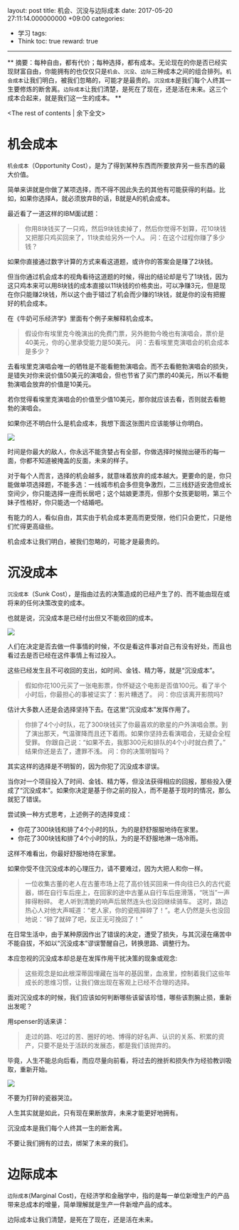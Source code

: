 layout: post
title:  机会、沉没与边际成本
date:  2017-05-20 27:11:14.000000000 +09:00
categories: 
- 学习
tags: 
- Think
toc: true
reward: true
---
** 
摘要：每种自由，都有代价；每种选择，都有成本。无论现在的你是否已经实现财富自由，你能拥有的也仅仅只是```机会```、```沉没```、```边际```三种成本之间的组合排列。```机会成本```让我们明白，被我们忽略的，可能才是最贵的。```沉没成本```是我们每个人终其一生要修炼的断舍离。```边际成本```让我们清楚，是死在了现在，还是活在未来。这三个成本合起来，就是我们这一生的成本。
**
<!-- more -->
<The rest of contents | 余下全文>
# 机会成本

```机会成本```（Opportunity Cost），是为了得到某种东西而所要放弃另一些东西的最大价值。

简单来讲就是你做了某项选择，而不得不因此失去的其他有可能获得的利益。比如，如果你选择A，就必须放弃B的话，B就是A的机会成本。

最近看了一道这样的IBM面试题：

> 你用8块钱买了一只鸡，然后9块钱卖掉了，然后你觉得不划算，花10块钱又把那只鸡买回来了，11块卖给另外一个人。
> 问：在这个过程你赚了多少钱？

如果你直接通过数字计算的方式来看这道题，或许你的答案会是赚了2块钱。

但当你通过机会成本的视角看待这道题的时候，得出的结论却是亏了1块钱，因为这只鸡本来可以用8块钱的成本直接以11块钱的价格卖出，可以净赚3元，但是现在你只能赚2块钱，所以这个由于错过了机会而少赚的1块钱，就是你的没有把握好的机会成本。

在《牛奶可乐经济学》里面有个例子来解释机会成本。

> 假设你有埃里克今晚演出的免费门票，另外鲍勃今晚也有演唱会，票价是40美元，你的心里承受能力是50美元。
> 问：去看埃里克演唱会的机会成本是多少？

去看埃里克演唱会唯一的牺牲是不能看鲍勃演唱会。而不去看鲍勃演唱会的损失，是错失对你来说价值50美元的演唱会，但也节省了买门票的40美元，所以不看鲍勃演唱会放弃的价值是10美元。

若你觉得看埃里克演唱会的价值至少值10美元，那你就应该去看，否则就去看鲍勃的演唱会。

如果你还不明白什么是机会成本，我想下面这张图片应该能够让你明白。

![](/hexo_blog/img/article/three-cost/1.png)

时间是你最大的敌人，你永远不能贪婪占有全部，你做选择时候抛出硬币的每一面，你都不知道被掩盖的反面，未来的样子。

对于每个人而言，选择的机会越多，就意味着放弃的成本越大。更要命的是，你只能做单项选择题，不能多选：一线城市机会多但竞争激烈，二三线舒适安逸但成长空间少，你只能选择一座而长居吧；这个姑娘更漂亮，但那个女孩更聪明，第三个妹子性格好，你只能选一个结婚吧。

有能力的人，看似自由，其实由于机会成本更高而更受限，他们只会更忙，只是他们忙得更高级些。

机会成本让我们明白，被我们忽略的，可能才是最贵的。

# 沉没成本

```沉没成本```（Sunk Cost），是指由过去的决策造成的已经产生了的、而不能由现在或将来的任何决策改变的成本。

也就是说，沉没成本是已经付出但又不能收回的成本。

![](/hexo_blog/img/article/three-cost/2.png)

人们在决定是否去做一件事情的时候，不仅是看这件事对自己有没有好处，而且也看过去是否已经在这件事情上有过投入。

这些已经发生且不可收回的支出，如时间、金钱、精力等，就是“沉没成本”。

> 假如你花100元买了一张电影票，你怀疑这个电影是否值100元。看了半个小时后，你最担心的事被证实了：影片糟透了。
> 问：你应该离开影院吗?

估计大多数人还是会选择坚持下去。在这里“沉没成本”发挥作用了。

> 你排了4个小时队，花了300块钱买了你最喜欢的歌星的户外演唱会票。到了演出那天，气温骤降而且还下着雨。如果你坚持去看演唱会，无疑会全程受罪。 你跟自己说：“如果不去，我那300元和排队的4个小时就白费了。” 结果你还是去了，遭罪不浅。
> 问：你的决策明智吗？

其实这样的选择是不明智的，因为你犯了沉没成本谬误。

当你对一个项目投入了时间、金钱、精力等，但没法获得相应的回报，那些投入便成了“沉没成本”。如果你决定是基于你之前的投入，而不是基于现时的情况，那么就犯了错误。

尝试换一种方式思考，上述例子的选择变成：

* 你花了300块钱和排了4个小时的队，为的是舒舒服服地待在家里。
*  你花了300块钱和排了4个小时的队，为的是不舒服地淋一场冷雨。

这样不难看出，你最好舒服地待在家里。

如果你受不住沉没成本的心理压力，请不要难过，因为大把人和你一样。

> 一位收集古董的老人在古董市场上花了高价钱买回来一件向往已久的古代瓷器，绑在自行车后座上，在回家的途中古董从自行车后座滑落，“咣当”一声摔得粉碎。 老人听到清脆的响声后居然连头也没回继续骑车。
> 这时，路边热心人对他大声喊道：“老人家，你的瓷瓶摔碎了！”。老人仍然是头也没回地说：“碎了就碎了吧，反正无可挽回了！”

在日常生活中，由于某种原因作出了错误的决定，遭受了损失，与其沉浸在痛苦中不能自拔，不如以“沉没成本”谬误警醒自己，转换思路、调整行为。

本应忽视的沉没成本却总是在发挥作用干扰决策的现象或观念:

> 这些观念是如此根深蒂固埋藏在当年的基因里，血液里，控制着我们这些年成长的思维习惯，让我们做出现在客观上已经不合理的选择。

面对沉没成本的时候，我们应该如何判断哪些该留该珍惜，哪些该割腕止损，重新出发呢？

用spenser的话来讲：

> 走过的路、吃过的苦、圈好的地、博得的好名声、认识的关系、积累的资产，只要不是处于活跃的发展态，都是我们该抛弃的。

毕竟，人生不能总向后看，而应尽量向前看，将过去的挫折和损失作为经验教训吸取，重新开始。

![](/hexo_blog/img/article/three-cost/3.png)

不要为打碎的瓷器哭泣。

人生其实就是如此，只有现在果断放弃，未来才能更好地拥有。

沉没成本是我们每个人终其一生的断舍离。

不要让我们拥有的过去，绑架了未来的我们。

# 边际成本

```边际成本```(Marginal Cost)，在经济学和金融学中，指的是每一单位新增生产的产品带来总成本的增量，简单理解就是生产一件新增产品的成本。

边际成本让我们清楚，是死在了现在，还是活在未来。


